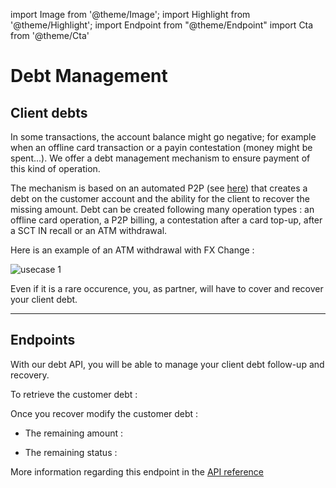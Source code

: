 import Image from '@theme/Image';
import Highlight from '@theme/Highlight';
import Endpoint from "@theme/Endpoint"
import Cta from '@theme/Cta'

# Debt Management

## Client debts

<Highlight>

In some transactions, the account balance might go negative; for example when an offline card transaction or a payin contestation (money might be spent...).
We offer a debt management mechanism to ensure payment of this kind of operation.

</Highlight>

<Highlight type="tip">

The mechanism is based on an automated P2P (see [here](/docs/payments/P2P)) that creates a debt on the customer account and the ability for the client to recover the missing amount.
Debt can be created following many operation types : an offline card operation, a P2P billing, a contestation after a card top-up, after a SCT IN recall or an ATM withdrawal.

</Highlight>

Here is an example of an ATM withdrawal with FX Change : 

<Image src="docs/ATMDEBT.png" alt="usecase 1"/>

<Highlight type="danger">

Even if it is a rare occurence, you, as partner, will have to cover and recover your client debt.

</Highlight>

---

## Endpoints

With our debt API, you will be able to manage your client debt follow-up and recovery.

To retrieve the customer debt :

<Endpoint apiUrl="/v1.1/AccountManagement" path="/api/v1.1/clientdebts" method="get"/>

Once you recover modify the customer debt :
  
- The remaining amount :
 
<Endpoint apiUrl="/v1.1/AccountManagement" path="/api/v1.1/clientdebts/{orderid}/remainingdebtamount" method="put"/> 

- The remaining status :

<Endpoint apiUrl="/v1.1/AccountManagement" path="/api/v1.1/clientdebts/{orderid}/status" method="put"/> 


More information regarding this endpoint in the [API reference](/api/Core)

<!-- <Endpoint apiUrl="/v1.0/migrationProxy" path="​/api/v1.0/users/{userid}/cards/{id}" method="delete"/> -->

<Cta
  context="doc"
  ui="button"
  link="/api/AccountsOperations"
  label="Try it out"
/>

